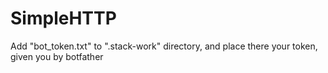 # SimpleHTTP

Add "bot_token.txt" to ".stack-work" directory, and place there your token, given you by botfather